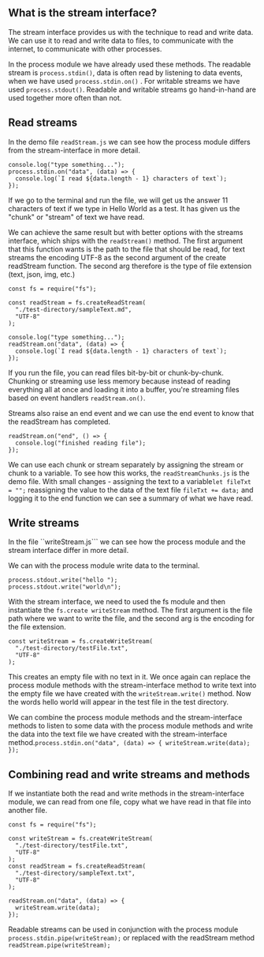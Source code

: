 ## What is the stream interface?

The stream interface provides us with the technique to read and write data. We can use it to read and write data to files, to communicate with the internet, to communicate with other processes.

In the process module we have already used these methods. The readable stream is `process.stdin()`, data is often read by listening to data events, when we have used `process.stdin.on()` . For writable streams we have used `process.stdout()`. Readable and writable streams go hand-in-hand are used together more often than not.

## Read streams

In the demo file `readStream.js` we can see how the process module differs from the stream-interface in more detail.

```
console.log("type something...");
process.stdin.on("data", (data) => {
  console.log(`I read ${data.length - 1} characters of text`);
});
```

If we go to the terminal and run the file, we will get us the answer 11 characters of text if we type in Hello World as a test. It has given us the "chunk" or "stream" of text we have read.

We can achieve the same result but with better options with the streams interface, which ships with the `readStream()` method. The first argument that this function wants is the path to the file that should be read, for text streams the encoding UTF-8 as the second argument of the create readStream function. The second arg therefore is the type of file extension (text, json, img, etc.)

```
const fs = require("fs");

const readStream = fs.createReadStream(
  "./test-directory/sampleText.md",
  "UTF-8"
);

console.log("type something...");
readStream.on("data", (data) => {
  console.log(`I read ${data.length - 1} characters of text`);
});

```

If you run the file, you can read files bit-by-bit or chunk-by-chunk. Chunking or streaming use less memory because instead of reading everything all at once and loading it into a buffer, you're streaming files based on event handlers `readStream.on()`.

Streams also raise an end event and we can use the end event to know that the readStream has completed.

```
readStream.on("end", () => {
  console.log("finished reading file");
});
```

We can use each chunk or stream separately by assigning the stream or chunk to a variable. To see how this works, the `readStreamChunks.js` is the demo file. With small changes - assigning the text to a variable`let fileTxt = "";` reassigning the value to the data of the text file `fileTxt += data;` and logging it to the end function we can see a summary of what we have read.

## Write streams

In the file ``writeStream.js``` we can see how the process module and the stream interface differ in more detail.

We can with the process module write data to the terminal.

```
process.stdout.write("hello ");
process.stdout.write("world\n");
```

With the stream interface, we need to used the fs module and then instantiate the `fs.create writeStream` method. The first argument is the file path where we want to write the file, and the second arg is the encoding for the file extension.

```
const writeStream = fs.createWriteStream(
  "./test-directory/testFile.txt",
  "UTF-8"
);

```

This creates an empty file with no text in it. We once again can replace the process module methods with the stream-interface method to write text into the empty file we have created with the `writeStream.write()` method. Now the words hello world will appear in the test file in the test directory.

We can combine the process module methods and the stream-interface methods to listen to some data with the process module methods and write the data into the text file we have created with the stream-interface method.`process.stdin.on("data", (data) => { writeStream.write(data); });`

## Combining read and write streams and methods

If we instantiate both the read and write methods in the stream-interface module, we can read from one file, copy what we have read in that file into another file.

```
const fs = require("fs");

const writeStream = fs.createWriteStream(
  "./test-directory/testFile.txt",
  "UTF-8"
);
const readStream = fs.createReadStream(
  "./test-directory/sampleText.txt",
  "UTF-8"
);

readStream.on("data", (data) => {
  writeStream.write(data);
});
```

Readable streams can be used in conjunction with the process module `process.stdin.pipe(writeStream);` or replaced with the readStream method `readStream.pipe(writeStream);`
